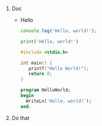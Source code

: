 1. Doc

   - Hello

       <!--DOCUSAURUS_CODE_TABS-->
       <!--JavaScript-->

     ```js
     console.log('Hello, world!');
     ```

       <!--Python-->

     ```py
     print('Hello, world!')
     ```

       <!--C-->

     ```C
     #include <stdio.h>

     int main() {
        printf("Hello World!");
        return 0;
     }
     ```

       <!--Pascal-->

     ```Pascal
     program HelloWorld;
     begin
       WriteLn('Hello, world!');
     end.
     ```

       <!--END_DOCUSAURUS_CODE_TABS-->

1. Do that

